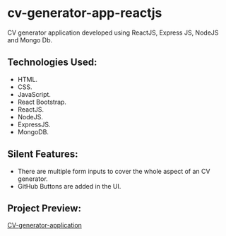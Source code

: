 # cv-generator-app-reactjs

CV generator application developed using ReactJS, Express JS,  NodeJS and Mongo Db.

## Technologies Used:

* HTML.
* CSS.
* JavaScript.
* React Bootstrap.
* ReactJS.
* NodeJS.
* ExpressJS.
* MongoDB.

## Silent Features:

* There are multiple form inputs to cover the whole aspect of an CV generator.
* GitHub Buttons are added in the UI.

## Project Preview:

[CV-generator-application](https://cv-generator-mern.herokuapp.com/)
